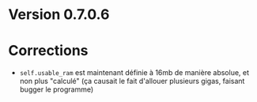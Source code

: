 # Version 0.7.0.6

# Corrections
- `self.usable_ram` est maintenant définie à 16mb de manière absolue, et non plus "calculé" (ça causait le fait d'allouer plusieurs gigas, faisant bugger le programme)